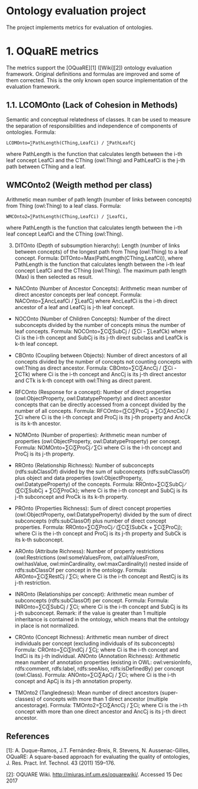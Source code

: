 Ontology evaluation project
===========================
The project implements metrics for evaluation of ontologies. 

# 1. OQuaRE metrics
The metrics support the [OQuaRE][1] ([Wiki][2]) ontology evaluation framework. Original definitions and formulas are improved and some of them corrected. This is the only known open source implementation of the evaluation framework.   


## 1.1. LCOMOnto (Lack of Cohesion in Methods)
Semantic and conceptual relatedness of classes. It can be used to measure the separation of responsibilities and independence of components of ontologies.
Formula: 

```
LCOMOnto=∑PathLength(CThing,LeafCi) / ∑PathLeafCj
```


where PathLength is the function that calculates length between the i-th leaf concept LeafCi and the CThing (owl:Thing) and PathLeafCi is the j-th path between CThing and a leaf.


## WMCOnto2 (Weigth method per class) 
Arithmetic mean number of path length (number of links between concepts) from Thing (owl:Thing) to a leaf class.
Formula: 

```
WMCOnto2=∑PathLength(CThing,LeafCi) / ∑LeafCi,
```

where PathLength is the function that calculates length between the i-th leaf concept LeafCi and the CThing (owl:Thing).

3. DITOnto (Depth of subsumption hierarchy): 
Length (number of links between concepts) of the longest path from Thing (owl:Thing) to a leaf concept.
Formula: DITOnto=Max(PathLength(CThing,LeafCi)), where PathLength is the function that calculates length between the i-th leaf concept LeafCi and the CThing (owl:Thing). The maximum path length (Max) is then selected as result.

- NACOnto (Number of Ancestor Concepts): Arithmetic mean number of direct ancestor concepts per leaf concept.
Formula: NACOnto=∑AncLeafCi / ∑LeafCj where AncLeafCi is the i-th direct ancestor of a leaf and LeafCj is j-th leaf concept.

- NOCOnto (Number of Children Concepts): Number of the direct subconcepts divided by the number of concepts minus the number of leaf concepts.
Formula: NOCOnto=∑Ci∑SubCj / (∑Ci - ∑LeafCk) where Ci is the i-th concept and SubCj is its j-th direct subclass and LeafCk is k-th leaf concept.


- CBOnto (Coupling between Objects): Number of direct ancestors of all concepts divided by the number of concepts not counting concepts with owl:Thing as direct ancestor.
Formula: CBOnto=∑Ci∑AncCj / (∑Ci - ∑CTk) where Ci is the i-th concept and AncCj is its j-th direct ancestor and CTk is  k-th concept with owl:Thing as direct parent.


- RFCOnto (Response for a concept): Number of direct properties (owl:ObjectProperty, owl:DatatypeProperty) and direct ancestor concepts that can be directly accessed from a concept divided by the number of all concepts. 
Formula: RFCOnto=(∑Ci∑ProCj + ∑Ci∑AncCk) / ∑Ci where Ci is the i-th concept and ProCj is its j-th property and AncCk is its k-th ancestor.


- NOMOnto (Number of properties): Arithmetic mean number of properties (owl:ObjectProperty, owl:DatatypeProperty) per concept. 
Formula: NOMOnto=∑Ci∑ProCj  ∕ ∑Ci where Ci is the i-th concept and ProCj is its j-th property.

- RROnto (Relationship Richness): Number of subconcepts (rdfs:subClassOf) divided by the sum of subconcepts (rdfs:subClassOf) plus object and data properties (owl:ObjectProperty, owl:DatatypeProperty) of the concepts. 
Formula: RROnto=∑Ci∑SubCj  ∕ (∑Ci∑SubCj + ∑Ci∑ProCk); where Ci is the i-th concept and SubCj is its j-th subconcept and ProCk is its k-th property.

- PROnto (Properties Richness): 
Sum of direct concept properties (owl:ObjectProperty, owl:DatatypeProperty)  divided by the sum of direct subconcepts (rdfs:subClassOf) plus number of direct concept properties. 
Formula: RROnto=∑Ci∑ProCj ∕ (∑Ci∑(SubCk + ∑Ci∑ProCj); where Ci is the i-th concept and ProCj is its j-th property and SubCk is its k-th subconcept.


- AROnto (Attribute Richness): Number of property restrictions (owl:Restrictions (owl:someValuesFrom, owl:allValuesFrom, owl:hasValue, owl:minCardinality, owl:maxCardinality)) nested inside of rdfs:subClassOf per concept in the ontology.
Formula: AROnto=∑Ci∑RestCj / ∑Ci; where Ci is the i-th concept and RestCj is its j-th restriction.
  
- INROnto (Relationships per concept): Arithmetic mean number of subconcepts (rdfs:subClassOf) per concept. 
Formula: Formula: INROnto=∑Ci∑SubCj  / ∑Ci; where Ci is the i-th concept and SubCj is its j-th subconcept.
Remark: if the value is greater than 1 multiple inheritance is contained in the ontology, which means that the ontology in place is not normalized.


- CROnto (Concept Richness): Arithmetic mean number of direct individuals per concept (excluding individuals of its subconcepts) 
Formula: CROnto=∑Ci∑IndCj / ∑Cj; where Ci is the i-th concept and IndCi is its j-th individual.
ANOnto (Annotation Richness): Arithmetic mean number of annotation properties (existing in OWL: owl:versionInfo, rdfs:comment, rdfs:label, rdfs:seeAlso, rdfs:isDefinedBy) per concept (owl:Class). 
Formula: ANOnto=∑Ci∑ApCj / ∑Ci; where Ci is the i-th concept and ApCj is its j-th annotation property.

- TMOnto2 (Tangledness): Mean number of direct ancestors (super-classes) of concepts with more than 1 direct ancestor (multiple ancestorage). 
Formula: TMOnto2=∑Ci∑AncCj / ∑Ci; where Ci is the i-th concept with more than one direct ancestor and AncCj is its j-th direct ancestor.


References
----------

[1]: A. Duque-Ramos, J.T. Fernández-Breis, R. Stevens, N. Aussenac-Gilles, OQuaRE: A square-based approach for evaluating the quality of ontologies, J. Res. Pract. Inf. Technol. 43 (2011) 159–176.

[2]: OQUARE Wiki. http://miuras.inf.um.es/oquarewiki/. Accessed 15 Dec 2017
